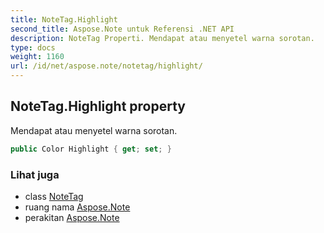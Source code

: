```yaml
---
title: NoteTag.Highlight
second_title: Aspose.Note untuk Referensi .NET API
description: NoteTag Properti. Mendapat atau menyetel warna sorotan.
type: docs
weight: 1160
url: /id/net/aspose.note/notetag/highlight/
---
```

## NoteTag.Highlight property

Mendapat atau menyetel warna sorotan.

```csharp
public Color Highlight { get; set; }
```

### Lihat juga

* class [NoteTag](../)
* ruang nama [Aspose.Note](../../notetag/)
* perakitan [Aspose.Note](../../../)



